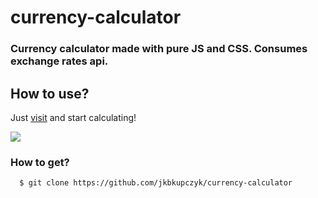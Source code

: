 # currency-calculator

### Currency calculator made with pure JS and CSS. Consumes exchange rates api.

## How to use?

Just <a href="https://jkbkupczyk.github.io/currency-calculator/" target="_blank" rel="noopener noreferrer">visit</a> and start calculating!

<img align="center" src="https://github.com/jkbkupczyk/currency-calculator/" width="" height="" />

### How to get?
```git
  $ git clone https://github.com/jkbkupczyk/currency-calculator
```
